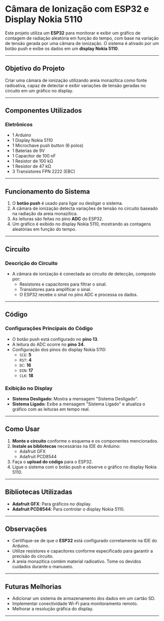# Câmara de Ionização com ESP32 e Display Nokia 5110

Este projeto utiliza um **ESP32** para monitorar e exibir um gráfico de contagem de radiação aleatória em função do tempo, com base na variação de tensão gerada por uma câmara de ionização. O sistema é ativado por um botão push e exibe os dados em um **display Nokia 5110**.

---

## Objetivo do Projeto
Criar uma câmara de ionização utilizando areia monazítica como fonte radioativa, capaz de detectar e exibir variações de tensão geradas no circuito em um gráfico no display.

---

## Componentes Utilizados
### Eletrônicos
- 1 Arduino
- 1 Display Nokia 5110
- 1 Microchave push button (6 polos)
- 1 Baterias de 9V
- 1 Capacitor de 100 nF
- 1 Resistor de 100 kΩ
- 1 Resistor de 47 kΩ
- 3 Transistores FPN 2222 (EBC)

---

## Funcionamento do Sistema
1. O **botão push** é usado para ligar ou desligar o sistema.
2. A câmara de ionização detecta variações de tensão no circuito baseado na radiação da areia monazítica.
3. As leituras são feitas no pino **ADC** do ESP32.
4. Um gráfico é exibido no display Nokia 5110, mostrando as contagens aleatórias em função do tempo.

---

## Circuito
### Descrição do Circuito
- A câmara de ionização é conectada ao circuito de detecção, composto por:
  - Resistores e capacitores para filtrar o sinal.
  - Transistores para amplificar o sinal.
  - O ESP32 recebe o sinal no pino ADC e processa os dados.
  
---

## Código
### Configurações Principais do Código
- O botão push está configurado no **pino 13**.
- A leitura do ADC ocorre no **pino 34**.
- Configuração dos pinos do display Nokia 5110:
  - `SCE`: **5**
  - `RST`: **4**
  - `DC`: **16**
  - `DIN`: **17**
  - `CLK`: **18**

### Exibição no Display
- **Sistema Desligado:** Mostra a mensagem "Sistema Desligado".
- **Sistema Ligado:** Exibe a mensagem "Sistema Ligado" e atualiza o gráfico com as leituras em tempo real.

---

## Como Usar
1. **Monte o circuito** conforme o esquema e os componentes mencionados.
2. **Instale as bibliotecas** necessárias na IDE do Arduino:
   - Adafruit GFX
   - Adafruit PCD8544
3. Faça o **upload do código** para o ESP32.
4. Ligue o sistema com o botão push e observe o gráfico no display Nokia 5110.

---

## Bibliotecas Utilizadas
- **Adafruit GFX**: Para gráficos no display.
- **Adafruit PCD8544**: Para controlar o display Nokia 5110.

---

## Observações
- Certifique-se de que o **ESP32** está configurado corretamente na IDE do Arduino.
- Utilize resistores e capacitores conforme especificado para garantir a precisão do circuito.
- A areia monazítica contém material radioativo. Tome os devidos cuidados durante o manuseio.

---

## Futuras Melhorias
- Adicionar um sistema de armazenamento dos dados em um cartão SD.
- Implementar conectividade Wi-Fi para monitoramento remoto.
- Melhorar a resolução gráfica do display.

---

